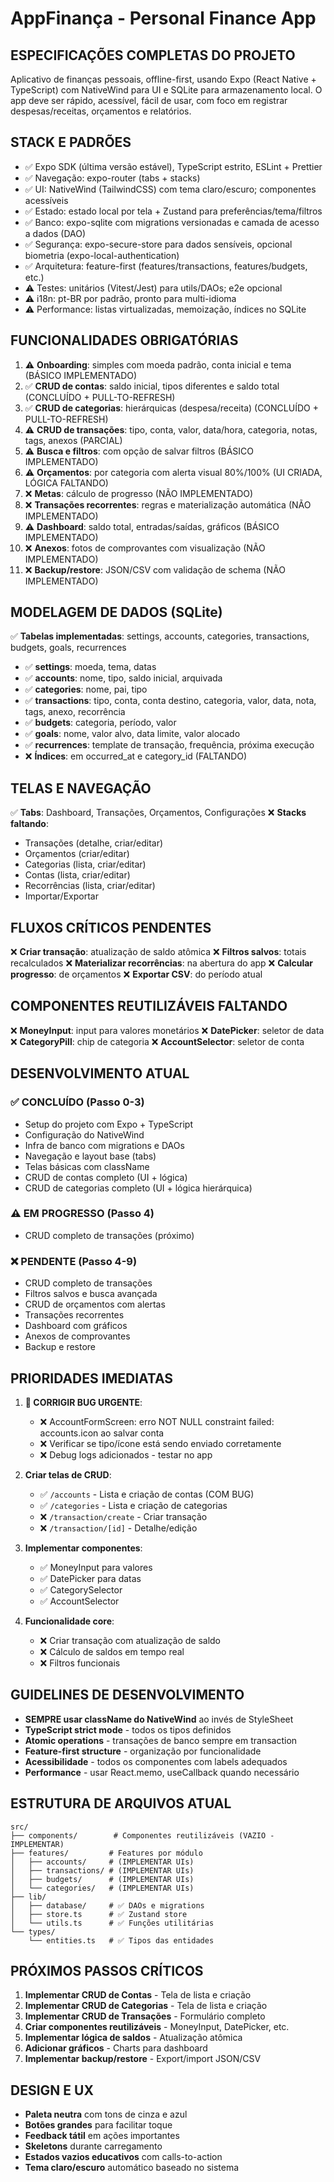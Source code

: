 <!-- Use this file to provide workspace-specific custom instructions to Copilot. For more details, visit https://c2. **Implementar componentes**:
   - ✅ MoneyInput para valores
   - ✅ DatePicker para datas
   - ✅ CategorySelector
   - ✅ AccountSelector

3. **Funcionalidade core**:
   - ✅ Pull-to-refresh em listas
   - ✅ Atualização automática quando volta para a tela
   - ❌ Criar transação com atualização de saldo
   - ❌ Cálculo de saldos em tempo real
   - ❌ Filtros funcionaisstudio.com/docs/copilot/copilot-customization#_use-a-githubcopilotinstructionsmd-file -->

# AppFinança - Personal Finance App

## ESPECIFICAÇÕES COMPLETAS DO PROJETO

Aplicativo de finanças pessoais, offline-first, usando Expo (React Native + TypeScript) com NativeWind para UI e SQLite para armazenamento local. O app deve ser rápido, acessível, fácil de usar, com foco em registrar despesas/receitas, orçamentos e relatórios.

## STACK E PADRÕES

- ✅ Expo SDK (última versão estável), TypeScript estrito, ESLint + Prettier
- ✅ Navegação: expo-router (tabs + stacks)
- ✅ UI: NativeWind (TailwindCSS) com tema claro/escuro; componentes acessíveis
- ✅ Estado: estado local por tela + Zustand para preferências/tema/filtros
- ✅ Banco: expo-sqlite com migrations versionadas e camada de acesso a dados (DAO)
- ✅ Segurança: expo-secure-store para dados sensíveis, opcional biometria (expo-local-authentication)
- ✅ Arquitetura: feature-first (features/transactions, features/budgets, etc.)
- ⚠️ Testes: unitários (Vitest/Jest) para utils/DAOs; e2e opcional
- ⚠️ i18n: pt-BR por padrão, pronto para multi-idioma
- ⚠️ Performance: listas virtualizadas, memoização, índices no SQLite

## FUNCIONALIDADES OBRIGATÓRIAS

1. ⚠️ **Onboarding**: simples com moeda padrão, conta inicial e tema (BÁSICO IMPLEMENTADO)
2. ✅ **CRUD de contas**: saldo inicial, tipos diferentes e saldo total (CONCLUÍDO + PULL-TO-REFRESH)
3. ✅ **CRUD de categorias**: hierárquicas (despesa/receita) (CONCLUÍDO + PULL-TO-REFRESH)
4. ⚠️ **CRUD de transações**: tipo, conta, valor, data/hora, categoria, notas, tags, anexos (PARCIAL)
5. ⚠️ **Busca e filtros**: com opção de salvar filtros (BÁSICO IMPLEMENTADO)
6. ⚠️ **Orçamentos**: por categoria com alerta visual 80%/100% (UI CRIADA, LÓGICA FALTANDO)
7. ❌ **Metas**: cálculo de progresso (NÃO IMPLEMENTADO)
8. ❌ **Transações recorrentes**: regras e materialização automática (NÃO IMPLEMENTADO)
9. ⚠️ **Dashboard**: saldo total, entradas/saídas, gráficos (BÁSICO IMPLEMENTADO)
10. ❌ **Anexos**: fotos de comprovantes com visualização (NÃO IMPLEMENTADO)
11. ❌ **Backup/restore**: JSON/CSV com validação de schema (NÃO IMPLEMENTADO)

## MODELAGEM DE DADOS (SQLite)

✅ **Tabelas implementadas**: settings, accounts, categories, transactions, budgets, goals, recurrences

- ✅ **settings**: moeda, tema, datas
- ✅ **accounts**: nome, tipo, saldo inicial, arquivada
- ✅ **categories**: nome, pai, tipo
- ✅ **transactions**: tipo, conta, conta destino, categoria, valor, data, nota, tags, anexo, recorrência
- ✅ **budgets**: categoria, período, valor
- ✅ **goals**: nome, valor alvo, data limite, valor alocado
- ✅ **recurrences**: template de transação, frequência, próxima execução
- ❌ **Índices**: em occurred_at e category_id (FALTANDO)

## TELAS E NAVEGAÇÃO

✅ **Tabs**: Dashboard, Transações, Orçamentos, Configurações
❌ **Stacks faltando**:

- Transações (detalhe, criar/editar)
- Orçamentos (criar/editar)
- Categorias (lista, criar/editar)
- Contas (lista, criar/editar)
- Recorrências (lista, criar/editar)
- Importar/Exportar

## FLUXOS CRÍTICOS PENDENTES

❌ **Criar transação**: atualização de saldo atômica
❌ **Filtros salvos**: totais recalculados
❌ **Materializar recorrências**: na abertura do app
❌ **Calcular progresso**: de orçamentos
❌ **Exportar CSV**: do período atual

## COMPONENTES REUTILIZÁVEIS FALTANDO

❌ **MoneyInput**: input para valores monetários
❌ **DatePicker**: seletor de data
❌ **CategoryPill**: chip de categoria
❌ **AccountSelector**: seletor de conta

## DESENVOLVIMENTO ATUAL

### ✅ CONCLUÍDO (Passo 0-3)

- Setup do projeto com Expo + TypeScript
- Configuração do NativeWind
- Infra de banco com migrations e DAOs
- Navegação e layout base (tabs)
- Telas básicas com className
- CRUD de contas completo (UI + lógica)
- CRUD de categorias completo (UI + lógica hierárquica)

### ⚠️ EM PROGRESSO (Passo 4)

- CRUD completo de transações (próximo)

### ❌ PENDENTE (Passo 4-9)

- CRUD completo de transações
- Filtros salvos e busca avançada
- CRUD de orçamentos com alertas
- Transações recorrentes
- Dashboard com gráficos
- Anexos de comprovantes
- Backup e restore

## PRIORIDADES IMEDIATAS

1. **🐛 CORRIGIR BUG URGENTE**:
   - ❌ AccountFormScreen: erro NOT NULL constraint failed: accounts.icon ao salvar conta
   - ❌ Verificar se tipo/ícone está sendo enviado corretamente
   - ❌ Debug logs adicionados - testar no app

2. **Criar telas de CRUD**:
   - ✅ `/accounts` - Lista e criação de contas (COM BUG)
   - ✅ `/categories` - Lista e criação de categorias
   - ❌ `/transaction/create` - Criar transação
   - ❌ `/transaction/[id]` - Detalhe/edição

3. **Implementar componentes**:
   - ✅ MoneyInput para valores
   - ✅ DatePicker para datas
   - ✅ CategorySelector
   - ✅ AccountSelector

4. **Funcionalidade core**:
   - ❌ Criar transação com atualização de saldo
   - ❌ Cálculo de saldos em tempo real
   - ❌ Filtros funcionais

## GUIDELINES DE DESENVOLVIMENTO

- **SEMPRE usar className do NativeWind** ao invés de StyleSheet
- **TypeScript strict mode** - todos os tipos definidos
- **Atomic operations** - transações de banco sempre em transaction
- **Feature-first structure** - organização por funcionalidade
- **Acessibilidade** - todos os componentes com labels adequados
- **Performance** - usar React.memo, useCallback quando necessário

## ESTRUTURA DE ARQUIVOS ATUAL

```
src/
├── components/        # Componentes reutilizáveis (VAZIO - IMPLEMENTAR)
├── features/         # Features por módulo
│   ├── accounts/     # (IMPLEMENTAR UIs)
│   ├── transactions/ # (IMPLEMENTAR UIs)
│   ├── budgets/      # (IMPLEMENTAR UIs)
│   └── categories/   # (IMPLEMENTAR UIs)
├── lib/
│   ├── database/     # ✅ DAOs e migrations
│   ├── store.ts      # ✅ Zustand store
│   └── utils.ts      # ✅ Funções utilitárias
└── types/
    └── entities.ts   # ✅ Tipos das entidades
```

## PRÓXIMOS PASSOS CRÍTICOS

1. **Implementar CRUD de Contas** - Tela de lista e criação
2. **Implementar CRUD de Categorias** - Tela de lista e criação
3. **Implementar CRUD de Transações** - Formulário completo
4. **Criar componentes reutilizáveis** - MoneyInput, DatePicker, etc.
5. **Implementar lógica de saldos** - Atualização atômica
6. **Adicionar gráficos** - Charts para dashboard
7. **Implementar backup/restore** - Export/import JSON/CSV

## DESIGN E UX

- **Paleta neutra** com tons de cinza e azul
- **Botões grandes** para facilitar toque
- **Feedback tátil** em ações importantes
- **Skeletons** durante carregamento
- **Estados vazios educativos** com calls-to-action
- **Tema claro/escuro** automático baseado no sistema
